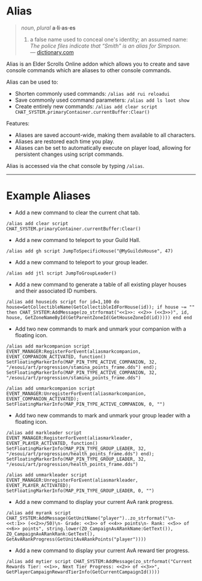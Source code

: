 # Alias

> *noun*, *plural* **a·li·as·es**  
> 1. a false name used to conceal one's identity; an assumed name:  
> *The police files indicate that “Smith” is an alias for Simpson.*  
> &mdash; [dictionary.com](https://www.dictionary.com/browse/alias)  

Alias is an Elder Scrolls Online addon which allows you to create and save console commands which are aliases to other console commands.

Alias can be used to:
- Shorten commonly used commands: `/alias add rui reloadui`
- Save commonly used command parameters: `/alias add ls loot show`
- Create entirely new commands: `/alias add clear script CHAT_SYSTEM.primaryContainer.currentBuffer:Clear()`

Features:
- Aliases are saved account-wide, making them available to all characters.
- Aliases are restored each time you play.
- Aliases can be set to automatically execute on player load, allowing for persistent changes using script commands.

Alias is accessed via the chat console by typing `/alias`.

---

# Example Aliases

- Add a new command to clear the current chat tab.

```
/alias add clear script CHAT_SYSTEM.primaryContainer.currentBuffer:Clear()
```

- Add a new command to teleport to your Guild Hall.

```
/alias add gh script JumpToSpecificHouse("@MyGuildsHouse", 47)
```

- Add a new command to teleport to your group leader.

```
/alias add jtl script JumpToGroupLeader()
```

- Add a new command to generate a table of all existing player houses and their associated ID numbers.

```
/alias add houseids script for id=1,100 do house=GetCollectibleName(GetCollectibleIdForHouse(id)); if house ~= "" then CHAT_SYSTEM:AddMessage(zo_strformat("<<1>>: <<2>> (<<3>>)", id, house, GetZoneNameById(GetParentZoneId(GetHouseZoneId(id))))) end end
```

- Add two new commands to mark and unmark your companion with a floating icon.

```
/alias add markcompanion script EVENT_MANAGER:RegisterForEvent(aliasmarkcompanion, EVENT_COMPANION_ACTIVATED, function() SetFloatingMarkerInfo(MAP_PIN_TYPE_ACTIVE_COMPANION, 32, "/esoui/art/progression/stamina_points_frame.dds") end); SetFloatingMarkerInfo(MAP_PIN_TYPE_ACTIVE_COMPANION, 32, "/esoui/art/progression/stamina_points_frame.dds")
```

```
/alias add unmarkcompanion script EVENT_MANAGER:UnregisterForEvent(aliasmarkcompanion, EVENT_COMPANION_ACTIVATED); SetFloatingMarkerInfo(MAP_PIN_TYPE_ACTIVE_COMPANION, 0, "")
```

- Add two new commands to mark and unmark your group leader with a floating icon.

```
/alias add markleader script EVENT_MANAGER:RegisterForEvent(aliasmarkleader, EVENT_PLAYER_ACTIVATED, function() SetFloatingMarkerInfo(MAP_PIN_TYPE_GROUP_LEADER, 32, "/esoui/art/progression/health_points_frame.dds") end); SetFloatingMarkerInfo(MAP_PIN_TYPE_GROUP_LEADER, 32, "/esoui/art/progression/health_points_frame.dds")
```

```
/alias add unmarkleader script EVENT_MANAGER:UnregisterForEvent(aliasmarkleader, EVENT_PLAYER_ACTIVATED); SetFloatingMarkerInfo(MAP_PIN_TYPE_GROUP_LEADER, 0, "")
```

- Add a new command to display your current AvA rank progress.

```
/alias add myrank script CHAT_SYSTEM:AddMessage(GetUnitName("player")..zo_strformat("\n- <<t:1>> (<<2>>/50)\n- Grade: <<3>> of <<4>> points\n- Rank: <<5>> of <<6>> points", string.lower(ZO_CampaignAvARankName:GetText()), ZO_CampaignAvARankRank:GetText(), GetAvARankProgress(GetUnitAvARankPoints("player"))))
```

- Add a new command to display your current AvA reward tier progress.

```
/alias add mytier script CHAT_SYSTEM:AddMessage(zo_strformat("Current Rewards Tier: <<1>>, Next Tier Progress: <<2>> of <<3>>", GetPlayerCampaignRewardTierInfo(GetCurrentCampaignId())))
```
